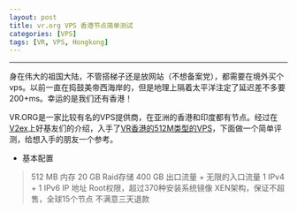 ```yaml
---
layout: post
title: vr.org VPS 香港节点简单测试
categories: [VPS]
tags: [VR, VPS, Hongkong]
---
```

---------------------------------------

身在伟大的祖国大陆，不管搭梯子还是放网站（不想备案党），都需要在境外买个vps。以前一直在捣鼓美帝西海岸的，但是地理上隔着太平洋注定了延迟差不多要200+ms。幸运的是我们还有香港！

VR.ORG是一家比较有名的VPS提供商，在亚洲的香港和印度都有节点。经过在[V2ex]()上好基友们的介绍，入手了[VR香港的512M类型的VPS](https://www.vr.org/buy-vps/)，下面做一个简单评测，给想入手的朋友一个参考。

+ 基本配置

> 512 MB 内存
> 20 GB Raid存储
> 400 GB 出口流量 + 无限的入口流量
> 1 IPv4 + 1 IPv6 IP 地址
> Root权限，超过370种安装系统镜像
> XEN架构，保证不超售，全球15个节点
> 不满意三天退款


